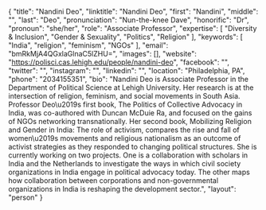 {
  "title": "Nandini Deo",
  "linktitle": "Nandini Deo",
  "first": "Nandini",
  "middle": "",
  "last": "Deo",
  "pronunciation": "Nun-the-knee Dave",
  "honorific": "Dr",
  "pronoun": "she/her",
  "role": "Associate Professor",
  "expertise": [
    "Diversity & Inclusion",
    "Gender & Sexuality",
    "Politics",
    "Religion"
  ],
  "keywords": [
    "India",
    "religion",
    "feminism",
    "NGOs"
  ],
  "email": "bmRkMjA4QGxlaGlnaC5lZHU=",
  "images": [],
  "website": "https://polisci.cas.lehigh.edu/people/nandini-deo",
  "facebook": "",
  "twitter": "",
  "instagram": "",
  "linkedin": "",
  "location": "Philadelphia, PA",
  "phone": "2034155351",
  "bio": "Nandini Deo is Associate Professor in the Department of Political Science at Lehigh University. Her research is at the intersection of religion, feminism, and social movements in South Asia. Professor Deo\u2019s first book, The Politics of Collective Advocacy in India, was co-authored with Duncan McDuie Ra, and focused on the gains of NGOs networking transnationally. Her second book, Mobilizing Religion and Gender in India: The role of activism, compares the rise and fall of women\u2019s movements and religious nationalism as an outcome of activist strategies as they responded to changing political structures. She is currently working on two projects. One is a collaboration with scholars in India and the Netherlands to investigate the ways in which civil society organizations in India engage in political advocacy today. The other maps how collaboration between corporations and non-governmental organizations in India is reshaping the development sector.",
  "layout": "person"
}